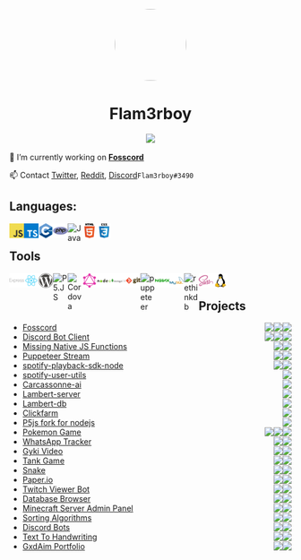 <p align="center">    
    <img style="border-radius: 100px" width="128" height="128" src="https://user-images.githubusercontent.com/34555296/120018801-eda07a80-bfe7-11eb-8b73-bd245bfad998.png">
</p>
<h1 align="center">Flam3rboy</h1>

<p align="center">    
    <img src="https://github.com/Flam3rboy/Flam3rboy/blob/master/github-metrics.svg">
</p>

🔭 I’m currently working on **[Fosscord](https://github.com/fosscord/fosscord)**

📫 Contact [Twitter](https://twitter.com/Flam3rboy), [Reddit](https://www.reddit.com/user/flam3rboy), [Discord](https://discord.com/users/311129357362135041)``Flam3rboy#3490`` 

## Languages:

<p>
    <a href="https://wikipedia.org/wiki/JavaScript">
        <img align="left" alt="JavaScript" width="26px" src="https://raw.githubusercontent.com/github/explore/80688e429a7d4ef2fca1e82350fe8e3517d3494d/topics/javascript/javascript.png" />
    </a>
    <a href="https://www.typescriptlang.org/">
        <img align="left" alt="TypeScript" width="26px" src="https://github.com/github/explore/blob/main/topics/typescript/typescript.png?raw=true" />
    </a>
    <a href="https://wikipedia.org/wiki/C++">
        <img align="left" alt="C++" width="26px" src="https://github.com/github/explore/blob/main/topics/cpp/cpp.png?raw=true" />
    </a>
    <a href="https://www.php.net">
        <img align="left" alt="PHP" width="26px" src="https://github.com/github/explore/blob/main/topics/php/php.png?raw=true" />
    </a>
    <a href="https://www.java.com/">
        <img align="left" alt="Java" width="26px" src="https://icon-library.com/images/java-icon-images/java-icon-images-6.jpg" />
    </a>
    <a href="https://wikipedia.org/wiki/HTML">
        <img align="left" alt="HTML5" width="26px" src="https://raw.githubusercontent.com/github/explore/80688e429a7d4ef2fca1e82350fe8e3517d3494d/topics/html/html.png" />
    </a>
    <a href="https://en.wikipedia.org/wiki/CSS">
        <img align="left" alt="CSS3" width="26px" src="https://raw.githubusercontent.com/github/explore/80688e429a7d4ef2fca1e82350fe8e3517d3494d/topics/css/css.png" />
    </a>
</p>

<br />

## Tools

<p>
    <a href="http://expressjs.com/">
        <img align="left" alt="Express.js" width="26px" src="https://github.com/github/explore/blob/main/topics/express/express.png?raw=true" />
    </a>
    <a href="http://reactjs.org/">
        <img align="left" alt="React" width="26px" src="https://raw.githubusercontent.com/github/explore/80688e429a7d4ef2fca1e82350fe8e3517d3494d/topics/react/react.png" />
    </a>
    <a href="http://wordpress.org/">
        <img align="left" alt="Wordpress" width="26px" src="https://github.com/github/explore/blob/main/topics/wordpress/wordpress.png?raw=true" />
    </a>
    <a href="http://p5js.org/">
        <img align="left" alt="P5.JS" width="26px" src="https://miro.medium.com/max/790/0*VBze2-2kX06fDv8A." />
    </a>
    <a href="https://cordova.apache.org/">
        <img align="left" alt="Cordova" width="26px" src="https://cordova.apache.org/static/img/cordova_bot.png" />
    </a>
    <a href="https://graphql.org/">
        <img align="left" alt="GraphQL" width="26px" src="https://raw.githubusercontent.com/github/explore/80688e429a7d4ef2fca1e82350fe8e3517d3494d/topics/graphql/graphql.png" />
    </a>
    <a href="https://nodejs.org/">
        <img align="left" alt="Node.js" width="26px" src="https://raw.githubusercontent.com/devicons/devicon/master/icons/nodejs/nodejs-original-wordmark.svg" />
    </a>
    <a href="https://www.mongodb.com/">
        <img align="left" alt="MongoDB" width="26px" src="https://raw.githubusercontent.com/github/explore/80688e429a7d4ef2fca1e82350fe8e3517d3494d/topics/mongodb/mongodb.png" />
    </a>
    <a href="https://github.com/flam3rboy">
        <img align="left" alt="Git" width="26px" src="https://raw.githubusercontent.com/github/explore/80688e429a7d4ef2fca1e82350fe8e3517d3494d/topics/git/git.png" />
    </a>
    <a href="https://pptr.dev/">
        <img align="left" alt="puppeteer" width="26px" src="https://www.vectorlogo.zone/logos/pptrdev/pptrdev-official.svg"  />
    </a>
    <a href="https://www.nginx.com/">
        <img align="left" alt="nginx" width="26px" src="https://raw.githubusercontent.com/devicons/devicon/master/icons/nginx/nginx-original.svg"  />
    </a>
    <a href="https://www.mysql.com/de/">
        <img align="left" alt="mysql" width="26px" src="https://raw.githubusercontent.com/devicons/devicon/master/icons/mysql/mysql-original-wordmark.svg"  />
    </a>
    <a href="https://rethinkdb.com/">
        <img align="left" alt="rethinkdb" width="26px" src="https://landscape.cncf.io/logos/rethink-db.svg"  />
    </a>
    <a href="https://sass-lang.com/">
        <img align="left" alt="Sass" width="26px" src="https://raw.githubusercontent.com/github/explore/80688e429a7d4ef2fca1e82350fe8e3517d3494d/topics/sass/sass.png" />
    </a>
    <a href="https://www.linux.org/">
        <img align="left" alt="Linux" width="26px" src="https://github.com/github/explore/blob/main/topics/linux/linux.png?raw=true" />
    </a>
</p>

<br/>

<p>
<h2>Projects</h2>
</p>

<ul>
	<li>
		<a href="https://github.com/fosscord/fosscord">Fosscord
		<img align="right" src="https://img.shields.io/opencollective/all/fosscord">
		<img align="right" src="https://img.shields.io/github/contributors/fosscord/fosscord">
		<img align="right" src="https://img.shields.io/github/stars/fosscord/fosscord">
		</a>
	</li>
	<li>
		<a href="https://github.com/Flam3rboy/discord-bot-client">
			Discord Bot Client
			<img align="right" src="https://img.shields.io/github/languages/top/flam3rboy/discord-bot-client?color=e34c25">
			<img align="right" src="https://img.shields.io/github/downloads/flam3rboy/discord-bot-client/total">
			<img align="right" src="https://img.shields.io/github/stars/Flam3rboy/discord-bot-client">
		</a>
	</li>
	<li>
		<a href="https://github.com/Flam3rboy/missing-native-JS-functions">
		Missing Native JS Functions
		</a>
		<a href="https://www.npmjs.com/package/missing-native-js-functions">
		<img align="right" src="https://img.shields.io/github/languages/top/flam3rboy/missing-native-JS-functions?color=2d7389">
		<img align="right" src="https://img.shields.io/npm/dt/missing-native-js-functions">
		</a>
	</li>
	<li>
		<a href="https://github.com/Flam3rboy/puppeteer-stream">
		Puppeteer Stream
		</a>
		<a href="https://www.npmjs.com/package/puppeteer-stream">
		<img align="right" src="https://img.shields.io/github/languages/top/flam3rboy/puppeteer-stream?color=2d7389">
		<img align="right" src="https://img.shields.io/npm/dt/puppeteer-stream">
		</a>
	</li>
	<li>
		<a href="https://github.com/Flam3rboy/spotify-playback-sdk-node">
		spotify-playback-sdk-node
		</a>
		<a href="https://www.npmjs.com/package/spotify-playback-sdk-node">
		<img align="right" src="https://img.shields.io/github/languages/top/flam3rboy/spotify-playback-sdk-node?color=f0e05a">
		<img align="right" src="https://img.shields.io/npm/dt/spotify-playback-sdk-node">
		</a>
	</li>
	<li>
		<a href="https://github.com/x127f/spotify-user-utils">
		spotify-user-utils
		<img align="right" src="https://img.shields.io/github/languages/top/x127f/spotify-user-utils?color=2d7389">
		</a>
	</li>
	<li>
		<a href="https://github.com/Flam3rboy/carcassonne-ai">
		Carcassonne-ai
		<img align="right" src="https://img.shields.io/github/languages/top/flam3rboy/carcassonne-ai?color=2d7389">
		</a>
	</li>
	<li>
		<a href="https://github.com/Flam3rboy/Lambert-server">
		Lambert-server
		<img align="right" src="https://img.shields.io/github/languages/top/flam3rboy/lambert-server?color=2d7389">
		</a>
	</li>
	<li>
		<a href="https://github.com/Flam3rboy/Lambert-db">
		Lambert-db
		<img align="right" src="https://img.shields.io/github/languages/top/flam3rboy/lambert-db?color=2d7389">
		</a>
	</li>
	<li>
		<a href="https://github.com/Flam3rboy/clickfarm">
		Clickfarm
		<img align="right" src="https://img.shields.io/github/languages/top/flam3rboy/clickfarm?color=2d7389">
		</a>
	</li>
	<li>
		<a href="https://github.com/Flam3rboy/p5js-node">
		P5js fork for nodejs
		<img align="right" src="https://img.shields.io/github/languages/top/flam3rboy/p5js-node?color=f0e05a">
		</a>
	</li>
	<li>
		<a href="https://github.com/Flam3rboy/PokemonGame">Pokemon Game
		<img align="right" src="https://img.shields.io/github/languages/top/flam3rboy/pokemongame?color=b0721a">
		<img align="right" src="https://img.shields.io/badge/archived-5c5c5c">
		<img align="right" src="https://img.shields.io/github/contributors/flam3rboy/pokemongame">
		</a>
	</li>
	<li>
		<a href="https://github.com/Flam3rboy/whatsapp-tracker">
		WhatsApp Tracker
		<img align="right" src="https://img.shields.io/github/languages/top/flam3rboy/whatsapp-tracker?color=2d7389">
		<img align="right" src="https://img.shields.io/badge/archived-5c5c5c">
		</a>
	</li>
	<li>
		<a href="https://github.com/Flam3rboy/gykivideo">
		Gyki Video
		<img align="right" src="https://img.shields.io/github/languages/top/flam3rboy/gykivideo?color=f0e05a">
		<img align="right" src="https://img.shields.io/badge/archived-5c5c5c">
		</a>
	</li>
	<li>
		<a href="https://github.com/Flam3rboy/TankGame">
		Tank Game
		<img align="right" src="https://img.shields.io/github/languages/top/flam3rboy/TankGame?color=f0e05a">
		<img align="right" src="https://img.shields.io/badge/archived-5c5c5c">
		</a>
	</li>
	<li>
		<a href="https://github.com/Flam3rboy/snake">
		Snake
		<img align="right" src="https://img.shields.io/github/languages/top/flam3rboy/snake?color=f44b7d">
		<img align="right" src="https://img.shields.io/badge/archived-5c5c5c">
		</a>
	</li>
	<li>
		<a href="https://github.com/Flam3rboy/paper.io">
		Paper.io
		<img align="right" src="https://img.shields.io/github/languages/top/flam3rboy/paper.io?color=f44b7d">
		<img align="right" src="https://img.shields.io/badge/archived-5c5c5c">
		</a>
	</li>
	<li>
		<a href="https://github.com/Flam3rboy/twitch-viewer-bot">
		Twitch Viewer Bot
		<img align="right" src="https://img.shields.io/github/languages/top/flam3rboy/twitch-viewer-bot?color=f0e05a">
		<img align="right" src="https://img.shields.io/badge/archived-5c5c5c">
		</a>
	</li>
	<li>
		<a href="https://github.com/Flam3rboy/Database-Browser">
		Database Browser
		<img align="right" src="https://img.shields.io/github/languages/top/flam3rboy/database-browser?color=f0e05a">
		<img align="right" src="https://img.shields.io/badge/archived-5c5c5c">
		</a>
	</li>
	<li>
		<a href="https://github.com/Flam3rboy/minecraft-server-admin-panel">
		Minecraft Server Admin Panel
		<img align="right" src="https://img.shields.io/github/languages/top/flam3rboy/minecraft-server-admin-panel?color=4f5d95">
		<img align="right" src="https://img.shields.io/badge/archived-5c5c5c">
		</a>
	</li>
	<li>
		<a href="https://github.com/Flam3rboy/sorting-algorithms">
		Sorting Algorithms
		<img align="right" src="https://img.shields.io/github/languages/top/flam3rboy/sorting-algorithms?color=f44b7d">
		<img align="right" src="https://img.shields.io/badge/archived-5c5c5c">
		</a>
	</li>
	<li>
		<a href="https://github.com/Flam3rboy/discord-bots">
		Discord Bots
		<img align="right" src="https://img.shields.io/github/languages/top/flam3rboy/discord-bots?color=f0e05a">
		<img align="right" src="https://img.shields.io/badge/archived-5c5c5c">
		</a>
	</li>
	<li>
		<a href="https://github.com/Flam3rboy/text-to-handwriting">
		Text To Handwriting
		<img align="right" src="https://img.shields.io/github/languages/top/flam3rboy/text-to-handwriting?color=f44b7d">
		<img align="right" src="https://img.shields.io/badge/archived-5c5c5c">
		</a>
	</li>
	<li>
		<a href="https://github.com/Flam3rboy/GxdAim">
		GxdAim Portfolio
		<img align="right" src="https://img.shields.io/github/languages/top/flam3rboy/GxdAim?color=c6538c">
		<img align="right" src="https://img.shields.io/badge/archived-5c5c5c">
		</a>
	</li>
</ul>
